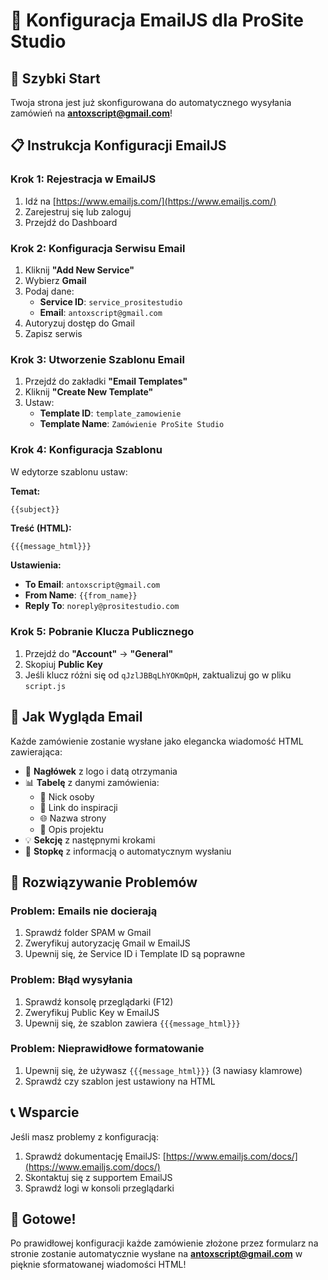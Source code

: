 # 📧 Konfiguracja EmailJS dla ProSite Studio

## 🚀 Szybki Start

Twoja strona jest już skonfigurowana do automatycznego wysyłania zamówień na **antoxscript@gmail.com**!

## 📋 Instrukcja Konfiguracji EmailJS

### Krok 1: Rejestracja w EmailJS
1. Idź na [https://www.emailjs.com/](https://www.emailjs.com/)
2. Zarejestruj się lub zaloguj
3. Przejdź do Dashboard

### Krok 2: Konfiguracja Serwisu Email
1. Kliknij **"Add New Service"**
2. Wybierz **Gmail**
3. Podaj dane:
   - **Service ID**: `service_prositestudio`
   - **Email**: `antoxscript@gmail.com`
4. Autoryzuj dostęp do Gmail
5. Zapisz serwis

### Krok 3: Utworzenie Szablonu Email
1. Przejdź do zakładki **"Email Templates"**
2. Kliknij **"Create New Template"**
3. Ustaw:
   - **Template ID**: `template_zamowienie`
   - **Template Name**: `Zamówienie ProSite Studio`

### Krok 4: Konfiguracja Szablonu
W edytorze szablonu ustaw:

**Temat:**
```
{{subject}}
```

**Treść (HTML):**
```html
{{{message_html}}}
```

**Ustawienia:**
- **To Email**: `antoxscript@gmail.com`
- **From Name**: `{{from_name}}`
- **Reply To**: `noreply@prositestudio.com`

### Krok 5: Pobranie Klucza Publicznego
1. Przejdź do **"Account"** → **"General"**
2. Skopiuj **Public Key**
3. Jeśli klucz różni się od `qJzlJBBqLhYOKmQpH`, zaktualizuj go w pliku `script.js`

## 🎨 Jak Wygląda Email

Każde zamówienie zostanie wysłane jako elegancka wiadomość HTML zawierająca:

- 🎯 **Nagłówek** z logo i datą otrzymania
- 📊 **Tabelę** z danymi zamówienia:
  - 👤 Nick osoby
  - 🎨 Link do inspiracji
  - 🌐 Nazwa strony
  - 📝 Opis projektu
- 💡 **Sekcję** z następnymi krokami
- 🤖 **Stopkę** z informacją o automatycznym wysłaniu

## 🔧 Rozwiązywanie Problemów

### Problem: Emails nie docierają
1. Sprawdź folder SPAM w Gmail
2. Zweryfikuj autoryzację Gmail w EmailJS
3. Upewnij się, że Service ID i Template ID są poprawne

### Problem: Błąd wysyłania
1. Sprawdź konsolę przeglądarki (F12)
2. Zweryfikuj Public Key w EmailJS
3. Upewnij się, że szablon zawiera `{{{message_html}}}`

### Problem: Nieprawidłowe formatowanie
1. Upewnij się, że używasz `{{{message_html}}}` (3 nawiasy klamrowe)
2. Sprawdź czy szablon jest ustawiony na HTML

## 📞 Wsparcie

Jeśli masz problemy z konfiguracją:
1. Sprawdź dokumentację EmailJS: [https://www.emailjs.com/docs/](https://www.emailjs.com/docs/)
2. Skontaktuj się z supportem EmailJS
3. Sprawdź logi w konsoli przeglądarki

## 🎉 Gotowe!

Po prawidłowej konfiguracji każde zamówienie złożone przez formularz na stronie zostanie automatycznie wysłane na **antoxscript@gmail.com** w pięknie sformatowanej wiadomości HTML!